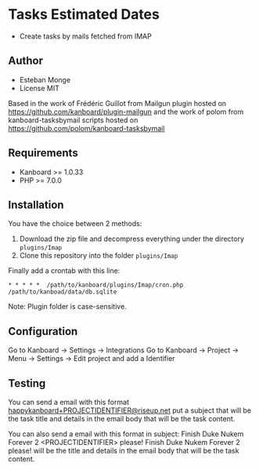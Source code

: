 Tasks Estimated Dates
=====================


- Create tasks by mails fetched from IMAP

Author
------

- Esteban Monge
- License MIT

Based in the work of Frédéric Guillot from Mailgun plugin hosted on https://github.com/kanboard/plugin-mailgun
and the work of polom from kanboard-tasksbymail scripts hosted on https://github.com/polom/kanboard-tasksbymail

Requirements
------------

- Kanboard >= 1.0.33
- PHP >= 7.0.0

Installation
------------

You have the choice between 2 methods:

1. Download the zip file and decompress everything under the directory `plugins/Imap`
2. Clone this repository into the folder `plugins/Imap`

Finally add a crontab with this line:

	* * * * *  /path/to/kanboard/plugins/Imap/cron.php /path/to/kanboad/data/db.sqlite

Note: Plugin folder is case-sensitive.

Configuration
-------------

Go to Kanboard -> Settings -> Integrations
Go to Kanboard -> Project -> Menu -> Settings -> Edit project and add a Identifier

Testing
-------

You can send a email with this format happykanboard+PROJECTIDENTIFIER@riseup.net put a subject that will be the task title and details in the email body that will be the task content.

You can also send a email with this format in subject: Finish Duke Nukem Forever 2 \<PROJECTIDENTIFIER\> please! Finish Duke Nukem Forever 2 please! will be the title and details in the email body that will be the task content.
